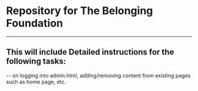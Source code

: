 # Repository for The Belonging Foundation
------------------------------------------------------------------------------

## This will include Detailed instructions for the following tasks:
-- on logging into admin.html, adding/removing content from existing pages such as home page, etc. 

